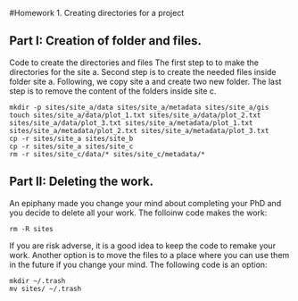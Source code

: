#Homework 1. Creating directories for a project

## Part I: Creation of folder and files. 
Code to create the directories and files
The first step to to make the directories for the site a. Second step is to create the needed files inside folder site a. Following, we copy site a and create two new folder. The last step is to remove the content of the folders inside site c. 

```{bash}
mkdir -p sites/site_a/data sites/site_a/metadata sites/site_a/gis 
touch sites/site_a/data/plot_1.txt sites/site_a/data/plot_2.txt sites/site_a/data/plot_3.txt sites/site_a/metadata/plot_1.txt sites/site_a/metadata/plot_2.txt sites/site_a/metadata/plot_3.txt
cp -r sites/site_a sites/site_b
cp -r sites/site_a sites/site_c
rm -r sites/site_c/data/* sites/site_c/metadata/*
```

## Part II: Deleting the work. 
An epiphany made you change your mind about completing your PhD and you decide to delete all your work. The folloinw code makes the work:
```{bash}
rm -R sites
```
If you are risk adverse, it is a good idea to keep the code to remake your work. Another option is to move the files to a place where you can use them in the future if you change your mind. The following code is an option:
```{bash}
mkdir ~/.trash
mv sites/ ~/.trash
```